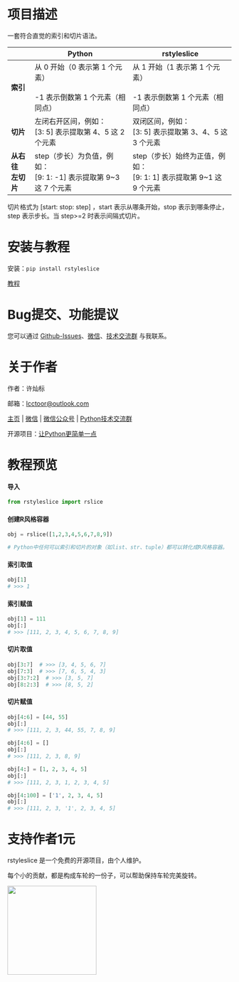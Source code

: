 # 项目描述

一套符合直觉的索引和切片语法。

|                                        | **Python**                                                           | **rstyleslice**                                                      |
| -------------------------------------- | -------------------------------------------------------------------------- | -------------------------------------------------------------------------- |
| **索引**                         | 从 0 开始（0 表示第 1 个元素）<br /><br />-1 表示倒数第 1 个元素（相同点） | 从 1 开始（1 表示第 1 个元素）<br /><br />-1 表示倒数第 1 个元素（相同点） |
| **切片**                         | 左闭右开区间，例如：<br />[3: 5] 表示提取第 4、5 这 2 个元素               | 双闭区间，例如：<br />[3: 5] 表示提取第 3、4、5 这 3 个元素                |
| **从右往**<br />**左切片** | step（步长）为负值，例如：<br />[9: 1: -1] 表示提取第 9~3 这 7 个元素      | step（步长）始终为正值，例如：<br />[9: 1: 1] 表示提取第 9~1 这 9 个元素   |

切片格式为  [start: stop: step]  ，start 表示从哪条开始，stop 表示到哪条停止，step 表示步长。当  step>=2  时表示间隔式切片。

# 安装与教程

安装：`pip install rstyleslice`

[教程](https://github.com/lcctoor/lccpy/blob/main/packages/rstyleslice/docs/doc.md)

# Bug提交、功能提议

您可以通过 [Github-Issues](https://github.com/lcctoor/lccpy/issues)、[微信](https://raw.githubusercontent.com/lcctoor/me/main/author/WeChatQR-max.jpg)、[技术交流群](https://raw.githubusercontent.com/lcctoor/me/main/lccpy/WechatReadersGroupQR-original.jpg) 与我联系。

# 关于作者

作者：许灿标

邮箱：lcctoor@outlook.com

[主页](https://github.com/lcctoor/me#readme) | [微信](https://raw.githubusercontent.com/lcctoor/me/main/author/WeChatQR-max.jpg) | [微信公众号](https://raw.githubusercontent.com/lcctoor/me/main/author/WechatSubscribeQRAndSearch-max.png) | [Python技术交流群](https://raw.githubusercontent.com/lcctoor/me/main/lccpy/WechatReadersGroupQR-original.jpg)

开源项目：[让Python更简单一点](https://github.com/lcctoor/lccpy#readme)

# 教程预览

#### 导入

```python
from rstyleslice import rslice
```

#### 创建R风格容器

```python
obj = rslice([1,2,3,4,5,6,7,8,9])

# Python中任何可以索引和切片的对象（如list、str、tuple）都可以转化成R风格容器。
```

#### 索引取值

```python
obj[1]
# >>> 1
```

#### 索引赋值

```python
obj[1] = 111
obj[:]
# >>> [111, 2, 3, 4, 5, 6, 7, 8, 9]
```

#### 切片取值

```python
obj[3:7]  # >>> [3, 4, 5, 6, 7]
obj[7:3]  # >>> [7, 6, 5, 4, 3]
obj[3:7:2]  # >>> [3, 5, 7]
obj[8:2:3]  # >>> [8, 5, 2]
```

#### 切片赋值

```python
obj[4:6] = [44, 55]
obj[:]
# >>> [111, 2, 3, 44, 55, 7, 8, 9]

obj[4:6] = []
obj[:]
# >>> [111, 2, 3, 8, 9]

obj[4:] = [1, 2, 3, 4, 5]
obj[:]
# >>> [111, 2, 3, 1, 2, 3, 4, 5]

obj[4:100] = ['1', 2, 3, 4, 5]
obj[:]
# >>> [111, 2, 3, '1', 2, 3, 4, 5]
```

# 支持作者1元

rstyleslice 是一个免费的开源项目，由个人维护。

每个小的贡献，都是构成车轮的一份子，可以帮助保持车轮完美旋转。

<img src="https://raw.githubusercontent.com/lcctoor/me/main/donation/donationQR-1rmb-max.jpg" width="200px">
